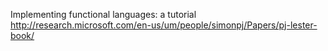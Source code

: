 Implementing functional languages: a tutorial
http://research.microsoft.com/en-us/um/people/simonpj/Papers/pj-lester-book/
